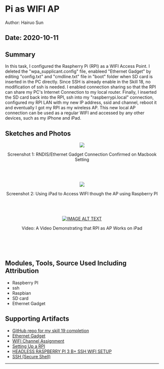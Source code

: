 #  Pi as WIFI AP

Author: Hairuo Sun

Date: 2020-10-11
-----

## Summary
In this task, I configured the Raspherry Pi (RPI) as a WIFI Access Point. I deleted the "wpa_supplicant.config" file, enableed "Ethernet Gadget" by editing "config.txt" and "cmdline.txt" file in "boot" folder when SD card is inserted in the PC directly. Since SSH is already enable in the Skill 18, no modification of ssh is needed. I enabled connection sharing so that the RPI can share my PC's Internet Connection to my local router. Finally, I inserted the SD card back into the RPI, ssh into my "raspberrypi.local" connection, configured my RPI LAN with my new IP address, ssid and channel, reboot it and eventually I got my RPI as my wireless AP. This new local AP connection can be used as a regular WIFI and accessed by any other devices, such as my iPhone and iPad.

## Sketches and Photos
<div align="center">
<img src="https://github.com/BU-EC444/Sun-Hairuo/blob/master/skills/cluster-3/19/images/network_connection.png">
<p>Screenshot 1: RNDIS/Ethernet Gadget Connection Confirmed on Macbook Setting</p>
<br/>
<br/>
<br/>
<img src="https://github.com/BU-EC444/Sun-Hairuo/blob/master/skills/cluster-3/19/images/wifi_connection.png">
<p>Screenshot 2: Using iPad to Access WIFI though the AP using Raspberry PI</p>
<br/>
<br/>
<br/>
<a href="https://www.youtube.com/watch?v=u56gMJZWwkE"><img src="https://i.ytimg.com/vi/u56gMJZWwkE/hqdefault.jpg" alt="IMAGE ALT TEXT"></a>
<p>Video: A Video Demonstrating that RPI as AP Works on iPad</p>
<br/>
<br/>
<br/>
</div>

## Modules, Tools, Source Used Including Attribution
* Raspberry PI
* ssh
* Raspbian
* SD card
* Ethernet Gadget

## Supporting Artifacts
* [GitHub repo for my skill 19 completion](https://github.com/BU-EC444/Sun-Hairuo/blob/master/skills/cluster-3/19/)
* [Ethernet Gadget](https://learn.adafruit.com/turning-your-raspberry-pi-zero-into-a-usb-gadget/ethernet-gadget)
* [WIFI Channel Assignment](http://whizzer.bu.edu/utilities/wifi-channels)
* [Setting Up a RPI](https://gist.github.com/superdodd/06b91ba03899e47beb43078b27dc601e)
* [HEADLESS RASPBERRY PI 3 B+ SSH WIFI SETUP](https://desertbot.io/blog/headless-raspberry-pi-3-bplus-ssh-wifi-setup)
* [SSH (Secure Shell)](https://www.raspberrypi.org/documentation/remote-access/ssh/)

-----
